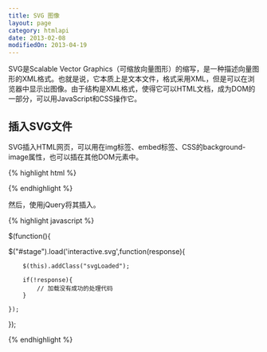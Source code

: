 ```yaml
---
title: SVG 图像
layout: page
category: htmlapi
date: 2013-02-08
modifiedOn: 2013-04-19
---
```


SVG是Scalable Vector Graphics（可缩放向量图形）的缩写，是一种描述向量图形的XML格式。也就是说，它本质上是文本文件，格式采用XML，但是可以在浏览器中显示出图像。由于结构是XML格式，使得它可以HTML文档，成为DOM的一部分，可以用JavaScript和CSS操作它。

## 插入SVG文件

SVG插入HTML网页，可以用在img标签、embed标签、CSS的background-image属性，也可以插在其他DOM元素中。

{% highlight html %}

<div id="stage"></div>

{% endhighlight %}

然后，使用jQuery将其插入。

{% highlight javascript %}

$(function(){
 
$("#stage").load('interactive.svg',function(response){
 
        $(this).addClass("svgLoaded");
         
        if(!response){
            // 加载没有成功的处理代码
        }
 
    });
});

{% endhighlight %}

